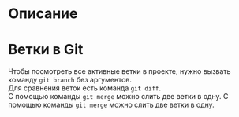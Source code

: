 # Описание
# Ветки в Git 
Чтобы посмотреть все активные ветки в проекте, нужно вызвать команду `git branch` без аргументов.  
Для сравнения веток есть команда `git diff`.  
С помощью команды `git merge` можно слить две ветки в одну.
С помощью команды `git merge` можно слить две ветки в одну.